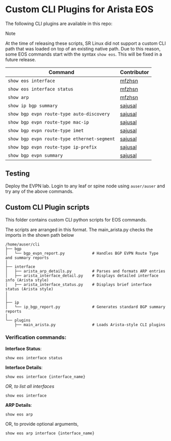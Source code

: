# Custom CLI Plugins for Arista EOS

The following CLI plugins are available in this repo:

> [!NOTE]
> At the time of releasing these scripts, SR Linux did not support a custom CLI path that was loaded on top of an existing native path. Due to this reason, some EOS commands start with the syntax `show eos`. This will be fixed in a future release.

| Command | Contributor |
|---|---|
| `show eos interface` | [mfzhsn](https://github.com/mfzhsn) |
| `show eos interface status` | [mfzhsn](https://github.com/mfzhsn) |
| `show arp` | [mfzhsn](https://github.com/mfzhsn) |
| `show ip bgp summary` | [sajusal](https://github.com/sajusal) |
| `show bgp evpn route-type auto-discovery` | [sajusal](https://github.com/sajusal) |
| `show bgp evpn route-type mac-ip` | [sajusal](https://github.com/sajusal) |
| `show bgp evpn route-type imet` | [sajusal](https://github.com/sajusal) |
| `show bgp evpn route-type ethernet-segment` | [sajusal](https://github.com/sajusal) |
| `show bgp evpn route-type ip-prefix` | [sajusal](https://github.com/sajusal) |
| `show bgp evpn summary` | [sajusal](https://github.com/sajusal) |

## Testing

Deploy the EVPN lab. Login to any leaf or spine node using `auser/auser` and try any of the above commands.

## Custom CLI Plugin scripts

This folder contains custom CLI python scripts for EOS commands.

The scripts are arranged in this format. The main_arista.py checks the imports in the shown path below

```
/home/auser/cli
├── bgp
│   └── bgp_evpn_report.py            # Handles BGP EVPN Route Type and summary reports
│
├── interface
│   ├── arista_arp_details.py         # Parses and formats ARP entries
│   ├── arista_interface_detail.py    # Displays detailed interface info (Arista style)
│   ├── arista_interface_status.py    # Displays brief interface status (Arista style)
│   
│
├── ip
│   └── ip_bgp_report.py              # Generates standard BGP summary reports
│
└── plugins
    ├── main_arista.py                # Loads Arista-style CLI plugins

```

### Verification commands:

**Interface Status**:
```
show eos interface status
```

**Interface Details**:
```
show eos interface {interface_name}
```
*OR, to list all interfaces*

```
show eos interface
```

**ARP Details**:
```
show eos arp
```
OR, to provide optional arguments,

```
show eos arp interface {interface_name}
```

